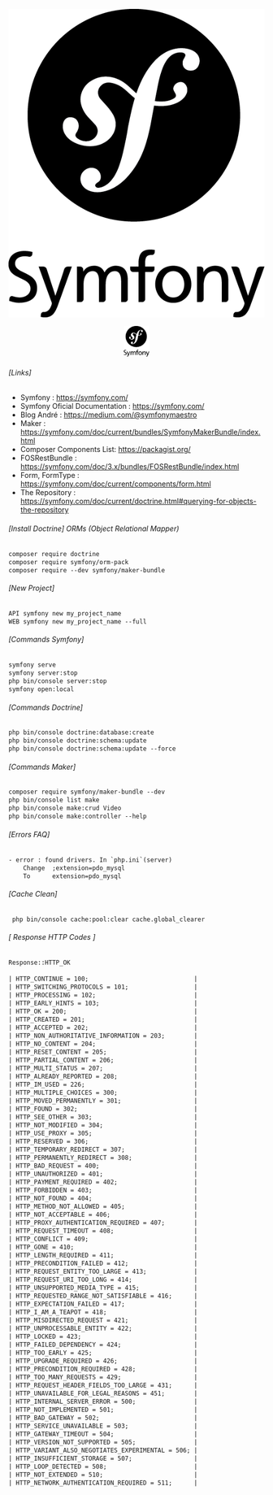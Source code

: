 ![alt text](https://github.com/erickocrs/app-symfony-experience/blob/main/symfony_logo.png?raw=true)
<p align="center">
  <img width="50" src="https://github.com/erickocrs/app-symfony-experience/blob/main/symfony_logo.png">
</p>

###### [Links]
- Symfony : https://symfony.com/
- Symfony Oficial Documentation : https://symfony.com/
- Blog André : https://medium.com/@symfonymaestro
- Maker : https://symfony.com/doc/current/bundles/SymfonyMakerBundle/index.html
- Composer Components List: https://packagist.org/
- FOSRestBundle : https://symfony.com/doc/3.x/bundles/FOSRestBundle/index.html
- Form, FormType  : https://symfony.com/doc/current/components/form.html
- The Repository : https://symfony.com/doc/current/doctrine.html#querying-for-objects-the-repository

###### [Install Doctrine] ORMs (Object Relational Mapper)

```
composer require doctrine
composer require symfony/orm-pack
composer require --dev symfony/maker-bundle
```

###### [New Project]

```
API symfony new my_project_name
WEB symfony new my_project_name --full
```

###### [Commands Symfony]
```
symfony serve
symfony server:stop
php bin/console server:stop
symfony open:local
```

###### [Commands Doctrine]

```
php bin/console doctrine:database:create
php bin/console doctrine:schema:update
php bin/console doctrine:schema:update --force
```

###### [Commands Maker]

```
composer require symfony/maker-bundle --dev
php bin/console list make
php bin/console make:crud Video
php bin/console make:controller --help
```

###### [Errors FAQ]

	- error : found drivers. In `php.ini`(server)
		Change 	;extension=pdo_mysql
		To  	extension=pdo_mysql

###### [Cache Clean]

```
 php bin/console cache:pool:clear cache.global_clearer
```

###### [ Response HTTP Codes ]

```
Response::HTTP_OK

| HTTP_CONTINUE = 100;                             |
| HTTP_SWITCHING_PROTOCOLS = 101;                  |
| HTTP_PROCESSING = 102;                           |
| HTTP_EARLY_HINTS = 103;                          |
| HTTP_OK = 200;                                   |
| HTTP_CREATED = 201;                              |
| HTTP_ACCEPTED = 202;                             |
| HTTP_NON_AUTHORITATIVE_INFORMATION = 203;        |
| HTTP_NO_CONTENT = 204;                           |
| HTTP_RESET_CONTENT = 205;                        |
| HTTP_PARTIAL_CONTENT = 206;                      |
| HTTP_MULTI_STATUS = 207;                         |
| HTTP_ALREADY_REPORTED = 208;                     |
| HTTP_IM_USED = 226;                              |
| HTTP_MULTIPLE_CHOICES = 300;                     |
| HTTP_MOVED_PERMANENTLY = 301;                    |
| HTTP_FOUND = 302;                                |
| HTTP_SEE_OTHER = 303;                            |
| HTTP_NOT_MODIFIED = 304;                         |
| HTTP_USE_PROXY = 305;                            |
| HTTP_RESERVED = 306;                             |
| HTTP_TEMPORARY_REDIRECT = 307;                   |
| HTTP_PERMANENTLY_REDIRECT = 308;                 |
| HTTP_BAD_REQUEST = 400;                          |
| HTTP_UNAUTHORIZED = 401;                         |
| HTTP_PAYMENT_REQUIRED = 402;                     |
| HTTP_FORBIDDEN = 403;                            |
| HTTP_NOT_FOUND = 404;                            |
| HTTP_METHOD_NOT_ALLOWED = 405;                   |
| HTTP_NOT_ACCEPTABLE = 406;                       |
| HTTP_PROXY_AUTHENTICATION_REQUIRED = 407;        |
| HTTP_REQUEST_TIMEOUT = 408;                      |
| HTTP_CONFLICT = 409;                             |
| HTTP_GONE = 410;                                 |
| HTTP_LENGTH_REQUIRED = 411;                      |
| HTTP_PRECONDITION_FAILED = 412;                  |
| HTTP_REQUEST_ENTITY_TOO_LARGE = 413;             |
| HTTP_REQUEST_URI_TOO_LONG = 414;                 |
| HTTP_UNSUPPORTED_MEDIA_TYPE = 415;               |
| HTTP_REQUESTED_RANGE_NOT_SATISFIABLE = 416;      |
| HTTP_EXPECTATION_FAILED = 417;                   |
| HTTP_I_AM_A_TEAPOT = 418;                        |
| HTTP_MISDIRECTED_REQUEST = 421;                  |
| HTTP_UNPROCESSABLE_ENTITY = 422;                 |
| HTTP_LOCKED = 423;                               |
| HTTP_FAILED_DEPENDENCY = 424;                    |
| HTTP_TOO_EARLY = 425;                            |
| HTTP_UPGRADE_REQUIRED = 426;                     |
| HTTP_PRECONDITION_REQUIRED = 428;                |
| HTTP_TOO_MANY_REQUESTS = 429;                    |
| HTTP_REQUEST_HEADER_FIELDS_TOO_LARGE = 431;      |
| HTTP_UNAVAILABLE_FOR_LEGAL_REASONS = 451;        |
| HTTP_INTERNAL_SERVER_ERROR = 500;                |
| HTTP_NOT_IMPLEMENTED = 501;                      |
| HTTP_BAD_GATEWAY = 502;                          |
| HTTP_SERVICE_UNAVAILABLE = 503;                  |
| HTTP_GATEWAY_TIMEOUT = 504;                      |
| HTTP_VERSION_NOT_SUPPORTED = 505;                |
| HTTP_VARIANT_ALSO_NEGOTIATES_EXPERIMENTAL = 506; |
| HTTP_INSUFFICIENT_STORAGE = 507;                 |
| HTTP_LOOP_DETECTED = 508;                        |
| HTTP_NOT_EXTENDED = 510;                         |
| HTTP_NETWORK_AUTHENTICATION_REQUIRED = 511;      |
```

